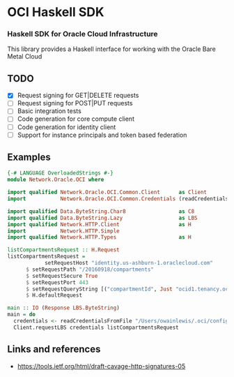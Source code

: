 # OCI Haskell SDK

### Haskell SDK for Oracle Cloud Infrastructure

This library provides a Haskell interface for working with the Oracle Bare Metal Cloud

## TODO

- [x] Request signing for GET|DELETE requests
- [ ] Request signing for POST|PUT requests
- [ ] Basic integration tests
- [ ] Code generation for core compute client
- [ ] Code generation for identity client
- [ ] Support for instance principals and token based federation

## Examples

```haskell
{-# LANGUAGE OverloadedStrings #-}
module Network.Oracle.OCI where

import qualified Network.Oracle.OCI.Common.Client      as Client
import           Network.Oracle.OCI.Common.Credentials (readCredentialsFromFile)

import qualified Data.ByteString.Char8                 as C8
import qualified Data.ByteString.Lazy                  as LBS
import qualified Network.HTTP.Client                   as H
import           Network.HTTP.Simple
import qualified Network.HTTP.Types                    as H

listCompartmentsRequest :: H.Request
listCompartmentsRequest =
            setRequestHost "identity.us-ashburn-1.oraclecloud.com"
	  $ setRequestPath "/20160918/compartments"
	  $ setRequestSecure True
	  $ setRequestPort 443
	  $ setRequestQueryString [("compartmentId", Just "ocid1.tenancy.oc1.")]
	  $ H.defaultRequest

main :: IO (Response LBS.ByteString)
main = do
  credentials <- readCredentialsFromFile "/Users/owainlewis/.oci/config" "DEFAULT"
  Client.requestLBS credentials listCompartmentsRequest
```

## Links and references

* https://tools.ietf.org/html/draft-cavage-http-signatures-05
